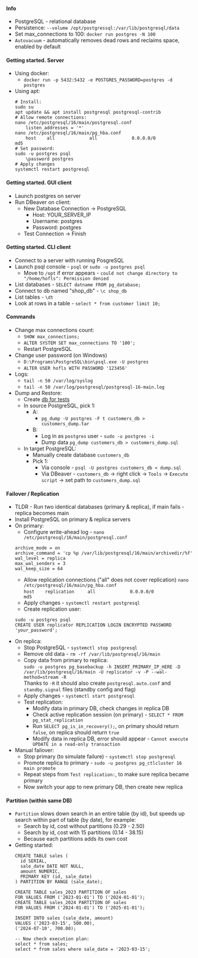 #### Info
* PostgreSQL - relational database
* Persistence: `--volume /opt/postgressql:/var/lib/postgresql/data`
* Set max_connections to 100: `docker run postgres -N 100`
* `Autovacuum` - automatically removes dead rows and reclaims space, enabled by default

#### Getting started. Server
* Using docker:
    * `docker run -p 5432:5432 -e POSTGRES_PASSWORD=postgres -d postgres`
* Using apt:
    ```
    # Install:
    sudo su
    apt update && apt install postgresql postgresql-contrib
    # Allow remote connections:
    nano /etc/postgresql/16/main/postgresql.conf
        listen_addresses = '*'
    nano /etc/postgresql/16/main/pg_hba.conf
        host    all             all             0.0.0.0/0               md5
    # Set password:
    sudo -u postgres psql
        \password postgres
    # Apply changes
    systemctl restart postgresql
    ```

#### Getting started. GUI client
* Launch postgres on server
* Run DBeaver on client:
    * New Database Connection -> PostgreSQL
        * Host: YOUR_SERVER_IP
        * Username: postgres
        * Password: postgres
    * Test Connection -> Finish

#### Getting started. CLI client
* Connect to a server with running PosgreSQL
* Launch psql console - `psql` or `sudo -u postgres psql`
    * Move to `/opt` if error appears - `could not change directory to "/home/hofls": Permission denied` 
* List databases - `SELECT datname FROM pg_database;`
* Connect to db named "shop_db" - `\c shop_db`
* List tables - `\dt`
* Look at rows in a table  - `select * from customer limit 10;`

#### Commands
* Change max connections count:
    * `SHOW max_connections;`
    * `ALTER SYSTEM SET max_connections TO '100';`
    * Restart PostgreSQL
* Change user password (on Windows) 
    * `D:\Programs\PostgreSQL\bin\psql.exe -U postgres`
    * `ALTER USER hofls WITH PASSWORD '123456'`
* Logs:
  * `tail -n 50 /var/log/syslog`
  * `tail -n 50 /var/log/postgresql/postgresql-16-main.log`
* Dump and Restore:
    * Create [db for tests](test_db.sql)
    * In source PostgreSQL, pick 1:
        * A:
            * `pg_dump -U postgres -F t customers_db > customers_dump.tar`
        * B:
            * Log in as `postgres` user - `sudo -u postgres -i`
            * Dump data `pg_dump customers_db > customers_dump.sql`
    * In target PostgreSQL:
        * Manually create database `customers_db`
        * Pick 1:
            * Via console - `psql -U postgres customers_db < dump.sql`
            * Via DBeaver - `customers_db` -> right click -> `Tools` -> `Execute script` -> set path to `customers_dump.sql`

#### Failover / Replication
* TLDR - Run two identical databases (primary & replica), if main fails - replica becomes main
* Install PostgreSQL on primary & replica servers
* On primary:
  * Configure write-ahead log - `nano /etc/postgresql/16/main/postgresql.conf`
  ```
  archive_mode = on
  archive_command = 'cp %p /var/lib/postgresql/16/main/archivedir/%f'
  wal_level = replica
  max_wal_senders = 3
  wal_keep_size = 64
  ```
  * Allow replication connections ("all" does not cover replication)
    `nano /etc/postgresql/16/main/pg_hba.conf` \
    `host    replication     all             0.0.0.0/0               md5`
  * Apply changes - `systemctl restart postgresql`
  * Create replication user:
  ```
  sudo -u postgres psql
  CREATE USER replicator REPLICATION LOGIN ENCRYPTED PASSWORD 'your_password';
  ```
* On replica:
  * Stop PostgreSQL - `systemctl stop postgresql`
  * Remove old data - `rm -rf /var/lib/postgresql/16/main`
  * Copy data from primary to replica: \
    `sudo -u postgres pg_basebackup -h INSERT_PRIMARY_IP_HERE -D /var/lib/postgresql/16/main -U replicator -v -P --wal-method=stream -R` \
    Thanks to `-R` it should also create `postgresql.auto.conf` and `standby.signal` files (standby config and flag)
  * Apply changes - `systemctl start postgresql`
  * Test replication:
    * Modify data in primary DB, check changes in replica DB
    * Check active replication session (on primary) - `SELECT * FROM pg_stat_replication`
    * Run `SELECT pg_is_in_recovery();`, on primary should return `false`, on replica should return `true`
    * Modify data in replica DB, error should appear - `Cannot execute UPDATE in a read-only transaction`
* Manual failover:
  * Stop primary (to simulate failure) - `systemctl stop postgresql`
  * Promote replica to primary - `sudo -u postgres pg_ctlcluster 16 main promote`
  * Repeat steps from `Test replication:`, to make sure replica became primary
  * Now switch your app to new primary DB, then create new replica

#### Partition (within same DB)
* `Partition` slows down search in an entire table (by id), but speeds up search within part of table (by date), for example:
  * Search by id, cost without partitions (0.29 - 2.50)
  * Search by id, cost with 15 partitions (0.14 - 38.15)
  * Because each partitions adds its own cost
* Getting started:
  ```
  CREATE TABLE sales (
    id SERIAL,
    sale_date DATE NOT NULL,
    amount NUMERIC,
    PRIMARY KEY (id, sale_date)
  ) PARTITION BY RANGE (sale_date);
  
  CREATE TABLE sales_2023 PARTITION OF sales
  FOR VALUES FROM ('2023-01-01') TO ('2024-01-01');
  CREATE TABLE sales_2024 PARTITION OF sales
  FOR VALUES FROM ('2024-01-01') TO ('2025-01-01');

  INSERT INTO sales (sale_date, amount)
  VALUES ('2023-03-15', 500.00),
  ('2024-07-10', 700.00);

  -- Now check execution plan:
  select * from sales;
  select * from sales where sale_date = '2023-03-15';
  ```
